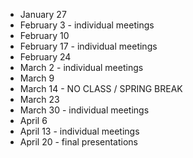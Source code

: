 * January 27
* February 3 - individual meetings
* February 10
* February 17 - individual meetings
* February 24
* March 2 - individual meetings
* March 9
* March 14 - NO CLASS / SPRING BREAK
* March 23
* March 30 - individual meetings
* April 6
* April 13 - individual meetings
* April 20 - final presentations
